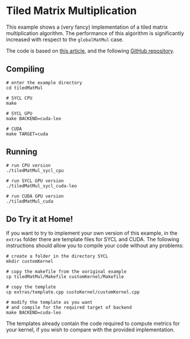 # Tiled Matrix Multiplication
This example shows a (very fancy) implementation of a tiled matrix multiplication algorithm. The performance of this algorithm is significantly increased with respect to the `globalMatMul` case. 

The code is based on [this article](https://siboehm.com/articles/22/CUDA-MMM), and the following [GitHub repository](https://github.com/siboehm/SGEMM_CUDA/tree/master).

## Compiling
```shell
# enter the example directory
cd tiledMatMul

# SYCL CPU
make

# SYCL GPU
make BACKEND=cuda-leo

# CUDA
make TARGET=cuda
```

## Running
```shell
# run CPU version
./tiledMatMul_sycl_cpu

# run SYCL GPU version
./tiledMatMul_sycl_cuda-leo

# run CUDA GPU version
./tiledMatMul_cuda
```

## Do Try it at Home!
If you want to try to implement your own version of this example, in the `extras` folder there are template files for SYCL and CUDA. The following instructions should allow you to compile your code without any problems:
```shell
# create a folder in the directory SYCL
mkdir customKernel

# copy the makefile from the ooriginal example
cp tiledMatMul/Makefile customKernel/Makefile

# copy the template
cp extras/template.cpp custoKernel/customKernel.cpp

# modify the template as you want
# and compile for the required target of backend
make BACKEND=cuda-leo
```
The templates already contain the code required to compute metrics for your kernel, if you wish to compare with the provided implementation.
